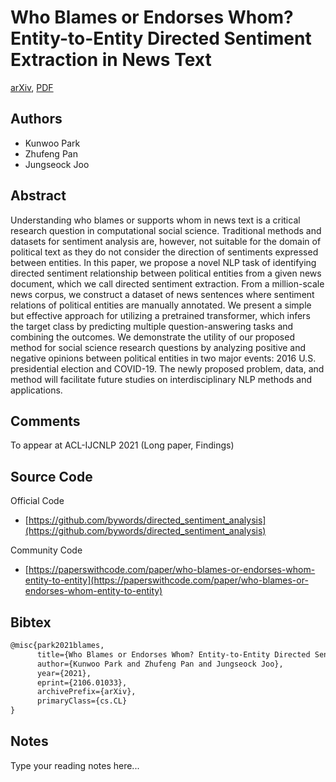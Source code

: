 
# Who Blames or Endorses Whom? Entity-to-Entity Directed Sentiment Extraction in News Text

[arXiv](https://arxiv.org/abs/2106.01033), [PDF](https://arxiv.org/pdf/2106.01033.pdf)

## Authors

- Kunwoo Park
- Zhufeng Pan
- Jungseock Joo

## Abstract

Understanding who blames or supports whom in news text is a critical research question in computational social science. Traditional methods and datasets for sentiment analysis are, however, not suitable for the domain of political text as they do not consider the direction of sentiments expressed between entities. In this paper, we propose a novel NLP task of identifying directed sentiment relationship between political entities from a given news document, which we call directed sentiment extraction. From a million-scale news corpus, we construct a dataset of news sentences where sentiment relations of political entities are manually annotated. We present a simple but effective approach for utilizing a pretrained transformer, which infers the target class by predicting multiple question-answering tasks and combining the outcomes. We demonstrate the utility of our proposed method for social science research questions by analyzing positive and negative opinions between political entities in two major events: 2016 U.S. presidential election and COVID-19. The newly proposed problem, data, and method will facilitate future studies on interdisciplinary NLP methods and applications.

## Comments

To appear at ACL-IJCNLP 2021 (Long paper, Findings)

## Source Code

Official Code

- [https://github.com/bywords/directed_sentiment_analysis](https://github.com/bywords/directed_sentiment_analysis)

Community Code

- [https://paperswithcode.com/paper/who-blames-or-endorses-whom-entity-to-entity](https://paperswithcode.com/paper/who-blames-or-endorses-whom-entity-to-entity)

## Bibtex

```tex
@misc{park2021blames,
      title={Who Blames or Endorses Whom? Entity-to-Entity Directed Sentiment Extraction in News Text}, 
      author={Kunwoo Park and Zhufeng Pan and Jungseock Joo},
      year={2021},
      eprint={2106.01033},
      archivePrefix={arXiv},
      primaryClass={cs.CL}
}
```

## Notes

Type your reading notes here...


